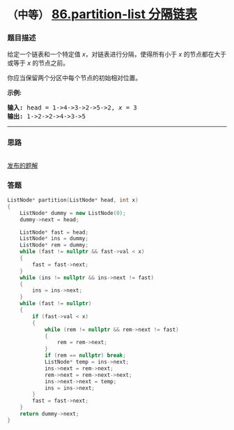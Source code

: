 # `（中等）` [86.partition-list 分隔链表](https://leetcode-cn.com/problems/partition-list/)

### 题目描述
<p>给定一个链表和一个特定值<em> x</em>，对链表进行分隔，使得所有小于 <em>x</em> 的节点都在大于或等于 <em>x</em> 的节点之前。</p>

<p>你应当保留两个分区中每个节点的初始相对位置。</p>

<p><strong>示例:</strong></p>

<pre><strong>输入:</strong> head = 1->4->3->2->5->2, <em>x</em> = 3
<strong>输出:</strong> 1->2->2->4->3->5
</pre>


---
### 思路
```
```

[发布的题解](https://leetcode-cn.com/problems/partition-list/solution/86-by-ikaruga/)

### 答题
``` C++
ListNode* partition(ListNode* head, int x) 
{
    ListNode* dummy = new ListNode(0);
    dummy->next = head;

    ListNode* fast = head;
    ListNode* ins = dummy;
    ListNode* rem = dummy;
    while (fast != nullptr && fast->val < x)
    {
        fast = fast->next;
    }
    while (ins != nullptr && ins->next != fast)
    {
        ins = ins->next;
    }
    while (fast != nullptr)
    {
        if (fast->val < x)
        {
            while (rem != nullptr && rem->next != fast)
            {
                rem = rem->next;
            }
            if (rem == nullptr) break;
            ListNode* temp = ins->next;
            ins->next = rem->next;
            rem->next = rem->next->next;
            ins->next->next = temp;
            ins = ins->next;
        }
        fast = fast->next;
    }
    return dummy->next;
}
```




